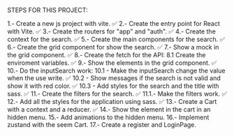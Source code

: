STEPS FOR THIS PROJECT:

1.- Create a new js project with vite. ✅
2.- Create the entry point for React with Vite. ✅
3.- Create the routers for "app" and "auth". ✅
4.- Create the context for the search. ✅
5.- Create the main components for the search. ✅
6.- Create the grid component for show the search. ✅
7.- Show a mock in the grid component. ✅
8.- Create the fetch for the API:
8.1 Create the enviroment variables. ✅
9.- Show the elements in the grid component. ✅
10.- Do the inputSearch work:
10.1 - Make the inputSearch change the value when the use write. ✅
10.2 - Show messages if the search is not valid and show it with red color. ✅
10.3 - Add styles for the search and the title with sass. ✅
11.- Create the filters for the search. ✅
11.1.- Make the filters work. ✅
12.- Add all the styles for the application using sass. ✅
13.- Create a Cart with a context and a reducer. ✅
14.- Show the element in the cart in an hidden menu.
15.- Add animations to the hidden menu.
16.- Implement zustand with the seem Cart.
17.- Create a register and LoginPage.